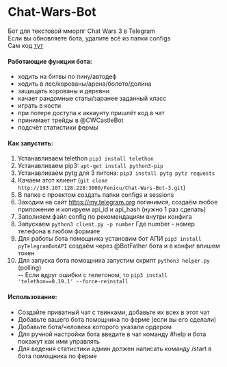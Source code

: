 # Chat-Wars-Bot
Бот для текстовой мморпг Chat Wars 3 в Telegram<br />
Если вы обновляете бота, удалите всё из папки configs<br />
Сам код [тут](http://fenicu.men/Fenicu/Chat-Wars-Bot-3)<br />

#### Работающие функции бота:
  - ходить на битвы по пину/автодеф
  - ходить в лес/корованы/арена/болото/долина
  - защищать корованы и деревни
  - качает рандомные статы/заранее заданный класс
  - играть в кости
  - при потере доступа к аккаунту пришлёт код в чат
  - принимает трейды в @CWCastleBot
  - подсчёт статистики фермы
#### Как запустить:<br />
  1) Устанавливаем telethon `pip3 install telethon`<br />
  2) Устанавливаем pip3: `apt-get install python3-pip`<br />
  3) Устанавливаем pytg для 3 питона: `pip3 install pytg pytz requests`<br />
  4) Качаем этот клиент (`git clone http://193.107.128.228:3000/Fenicu/Chat-Wars-Bot-3.git`)<br />
  5) В папке с проектом создать папки configs и sessions<br />
  6) Заходим на сайт https://my.telegram.org логинимся, создаём любое приложение и копируем api_id и api_hash (нужно 1 раз сделать)<br />
  7) Заполняем файл config по рекомендациям внутри конфига<br />
  8) Запускаем `python3 client.py -p number` Где number - номер телефона в любом формате<br />
  9) Для работы бота помощника установим бот АПИ `pip3 install pyTelegramBotAPI` создаём через @BotFather бота и в конфиг впишем токен<br />
  10) Для запуска бота помощника запустим скрипт `python3 helper.py` (polling)<br />
  -- Если вдруг ошибки с телетоном, то `pip3 install 'telethon==0.19.1' --force-reinstall`<br />
#### Использование:<br />
  - Создайте приватный чат с твинками, добавьте их всех в этот чат
  - Добавьте вашего бота помощника по ферме (если вы его сделали)
  - Добавьте бота/человека которого указали ордером
  - Для ручной настройки бота введите в чат команду #help и бота покажут как ими управлять
  - Для ведения статистики админ должен написать команду /start в бота помощника по ферме
